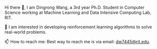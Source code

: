 

<!--
### Hi there 👋
**wdr123/wdr123** is a ✨ _special_ ✨ repository because its `README.md` (this file) appears on your GitHub profile.

Here are some ideas to get you started:

- 🔭 I’m currently working on ...
- 🌱 I’m currently learning ...
- 👯 I’m looking to collaborate on ...
- 🤔 I’m looking for help with ...
- 💬 Ask me about ...
- 📫 How to reach me: ...
- 😄 Pronouns: ...
- ⚡ Fun fact: ...
-->

Hi there 👋, I am Dingrong Wang, a 3rd year Ph.D. Student in Computer Science working at Machine Learning and Data Intensive Computing Lab, RIT. 

🔭 I am interested in developing reinforcement learning algorithms to solve real-world problems.

📫 How to reach me: Best way to reach me is via email: dw7445@rit.edu.
